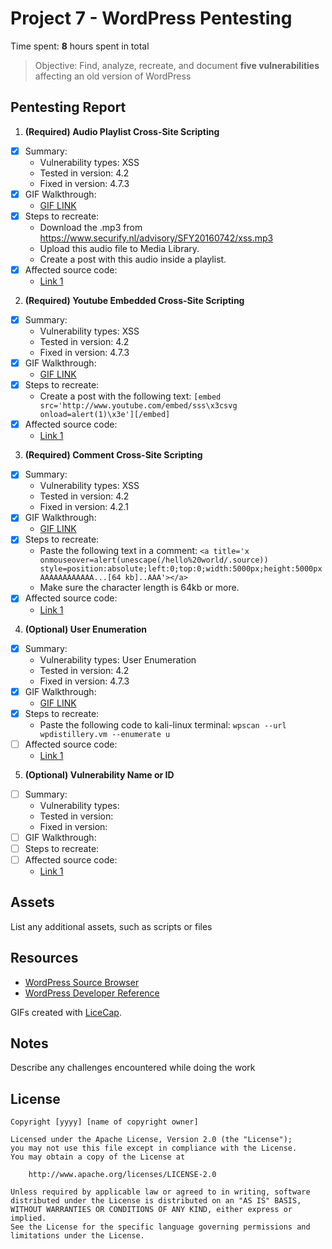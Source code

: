# Project 7 - WordPress Pentesting

Time spent: **8** hours spent in total

> Objective: Find, analyze, recreate, and document **five vulnerabilities** affecting an old version of WordPress

## Pentesting Report

1. **(Required) Audio Playlist Cross-Site Scripting**
  - [X] Summary: 
    - Vulnerability types: XSS
    - Tested in version: 4.2
    - Fixed in version: 4.7.3
  - [X] GIF Walkthrough:
    - [GIF LINK](https://raw.githubusercontent.com/981014/Week-7-Project-WordPress-vs.-Kali/master/XSS%20Playlist.gif)
  - [X] Steps to recreate: 
    - Download the .mp3 from https://www.securify.nl/advisory/SFY20160742/xss.mp3
    - Upload this audio file to Media Library.
    - Create a post with this audio inside a playlist.
  - [X] Affected source code:
    - [Link 1](https://core.trac.wordpress.org/browser/trunk/src/wp-includes/js/mediaelement/wp-playlist.js)
2. **(Required) Youtube Embedded Cross-Site Scripting**
  - [X] Summary: 
    - Vulnerability types: XSS
    - Tested in version: 4.2
    - Fixed in version: 4.7.3
  - [X] GIF Walkthrough:
    - [GIF LINK](https://raw.githubusercontent.com/981014/Week-7-Project-WordPress-vs.-Kali/master/XSS%20Youtube.gif)
  - [X] Steps to recreate:
    - Create a post with the following text: ```[embed src='http://www.youtube.com/embed/sss\x3csvg onload=alert(1)\x3e'][/embed]```
  - [X] Affected source code:
    - [Link 1](https://core.trac.wordpress.org/browser/trunk/src/wp-includes/embed.php)
3. **(Required) Comment Cross-Site Scripting**
  - [X] Summary: 
    - Vulnerability types: XSS
    - Tested in version: 4.2
    - Fixed in version: 4.2.1
  - [X] GIF Walkthrough:
    - [GIF LINK](https://raw.githubusercontent.com/981014/Week-7-Project-WordPress-vs.-Kali/master/XSS%20Comment.gif)
  - [X] Steps to recreate:
    - Paste the following text in a comment: ```<a title='x onmouseover=alert(unescape(/hello%20world/.source)) style=position:absolute;left:0;top:0;width:5000px;height:5000px  AAAAAAAAAAAA...[64 kb]..AAA'></a>```
    - Make sure the character length is 64kb or more.
  - [X] Affected source code:
    - [Link 1](https://core.trac.wordpress.org/browser/trunk/src/wp-includes/comment.php)
4. **(Optional) User Enumeration**
  - [X] Summary: 
    - Vulnerability types: User Enumeration
    - Tested in version: 4.2
    - Fixed in version: 4.7.3
  - [X] GIF Walkthrough:
    - [GIF LINK](https://github.com/981014/Week-7-Project-WordPress-vs.-Kali/blob/master/Username%20Enumeration.gif)
  - [X] Steps to recreate:
    - Paste the following code to kali-linux terminal: ```wpscan --url wpdistillery.vm --enumerate u```
  - [ ] Affected source code:
    - [Link 1](https://core.trac.wordpress.org/browser/trunk/src/wp-login.php)
5. **(Optional) Vulnerability Name or ID**
  - [ ] Summary: 
    - Vulnerability types:
    - Tested in version:
    - Fixed in version: 
  - [ ] GIF Walkthrough: 
  - [ ] Steps to recreate: 
  - [ ] Affected source code:
    - [Link 1](https://core.trac.wordpress.org/browser/tags/version/src/source_file.php) 

## Assets

List any additional assets, such as scripts or files

## Resources

- [WordPress Source Browser](https://core.trac.wordpress.org/browser/)
- [WordPress Developer Reference](https://developer.wordpress.org/reference/)

GIFs created with [LiceCap](http://www.cockos.com/licecap/).

## Notes

Describe any challenges encountered while doing the work

## License

    Copyright [yyyy] [name of copyright owner]

    Licensed under the Apache License, Version 2.0 (the "License");
    you may not use this file except in compliance with the License.
    You may obtain a copy of the License at

        http://www.apache.org/licenses/LICENSE-2.0

    Unless required by applicable law or agreed to in writing, software
    distributed under the License is distributed on an "AS IS" BASIS,
    WITHOUT WARRANTIES OR CONDITIONS OF ANY KIND, either express or implied.
    See the License for the specific language governing permissions and
    limitations under the License.
